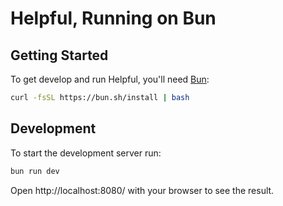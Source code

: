 # Helpful, Running on Bun


## Getting Started
To get develop and run Helpful, you'll need [Bun](https://bun.sh):
```bash
curl -fsSL https://bun.sh/install | bash
```

## Development
To start the development server run:
```bash
bun run dev
```

Open http://localhost:8080/ with your browser to see the result.